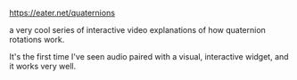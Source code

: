 https://eater.net/quaternions

a very cool series of interactive video explanations of how quaternion rotations work.

It's the first time I've seen audio paired with a visual, interactive widget, and it works very well.